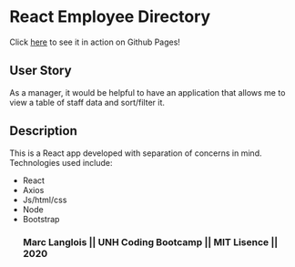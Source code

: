 # React Employee Directory

Click <a href="https://mlanglois333.github.io/React-Employee-Directory/">here</a> to see it in action on Github Pages!

## User Story

As a manager, it would be helpful to have an application that allows me to view a table of staff data and sort/filter it.

## Description

This is a React app developed with separation of concerns in mind. Technologies used include:
<ul>
<li>React</li>
<li>Axios</li>
<li>Js/html/css</li>
<li>Node</li>
<li>Bootstrap</li>

### Marc Langlois || UNH Coding Bootcamp || MIT Lisence || 2020